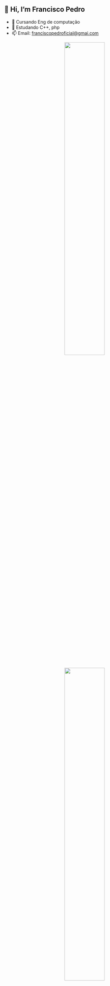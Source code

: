   ## 👋 Hi, I’m Francisco Pedro
- 👀 Cursando Eng de computação
- 🌱 Estudando C++, php
- 📫 Email: franciscopedroficial@gmai.com

<div align="center" >
  <a href="https://github.com/franciscopeedro">
  <img width="50%" src="https://github-readme-stats.vercel.app/api?username=franciscopeedro&show_icons=true&theme=dracula&include_all_commits=true&count_private=true"/>
  <img width="50%" src="https://github-readme-stats.vercel.app/api/top-langs/?username=franciscopeedro&layout=compact&langs_count=7&theme=dracula"/>
</div>

##   

<div> 
  <a href="https://instagram.com/franciscopeedro_" target="_blank"><img src="https://img.shields.io/badge/-Instagram-%23E4405F?style=for-the-badge&logo=instagram&logoColor=white" target="_blank"></a>
  <a href = "mailto:franciscopedroficial@gmail.com"><img src="https://img.shields.io/badge/-Gmail-%23333?style=for-the-badge&logo=gmail&logoColor=white" target="_blank"></a>
  
</div>
